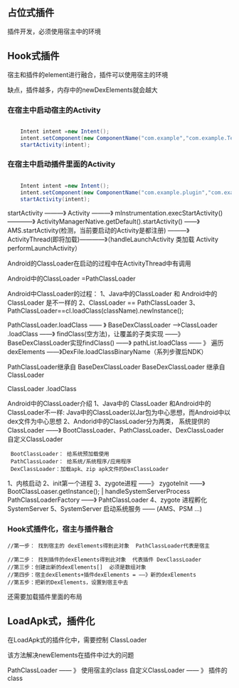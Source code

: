 ## 占位式插件
插件开发，必须使用宿主中的环境


## Hook式插件

宿主和插件的element进行融合，插件可以使用宿主的环境

缺点，插件越多，内存中的newDexElements就会越大

### 在宿主中启动宿主的Activity

```java

    Intent intent =new Intent();
    intent.setComponent(new ComponentName("com.example","com.example.TestActivity"))
    startActivity(intent);

```

### 在宿主中启动插件里面的Activity

```java

    Intent intent =new Intent();
    intent.setComponent(new ComponentName("com.example.plugin","com.example.plugin.TestActivity"))
    startActivity(intent);

```

startActivity ———》 Activity ———》 mInstrumentation.execStartActivity() ————》 ActivityManagerNative.getDefault().startActivity() ——》 AMS.startActivity(检测，当前要启动的Activity是都注册) ———》 ActivityThread(即将加载)————》（handleLaunchActivity 类加载 Activity performLaunchActivity）




Android的ClassLoader在启动的过程中在ActivityThread中有调用         

Android中的ClassLoader =PathClassLoader


Android中ClassLoader的过程：
    1、Java中的ClassLoader 和 Android中的ClassLoader 是不一样的
    2、ClassLoader == PathClassLoader
    3、PathClassLoader==cl.loadClass(className).newInstance();

PathClassLoader.loadClass —— 》 BaseDexClassLoader ——>ClassLoader .loadClass ——》 findClass(空方法)，让覆盖的子类实现 ——》 BaseDexClassLoader实现findClass() ——》 pathList.loadClass —— 》 遍历dexElements ——》DexFile.loadClassBinaryName（系列步骤后NDK）

PathClassLoader继承自 BaseDexClassLoader 
BaseDexClassLoader 继承自 ClassLoader 


ClassLoader .loadClass

Android中的ClassLoader介绍
1、Java中的 ClassLoader 和Android中的ClassLoader不一样:
        Java中的ClassLoader以Jar包为中心思想，而Android中以dex文件为中心思想
2、Andorid中的ClassLoader分为两类，
        系统提供的ClassLoader ——》 BootClassLoader、PathClassLoader、DexClassLoader        
        自定义ClassLoader

     BootClassLoader： 给系统预加载使用
     PathClassLoader： 给系统/系统程序/应用程序
     DexClassLoader：加载apk、zip apk文件的DexClassLoader

1、内核启动
2、init第一个进程
3、zygote进程
   ——》 zygoteInit ——》 BootClassLoaser.getInstance(); | handleSystemServerProcess PathClassLoaderFactory ——》 PahtClassLoader
4、zygote 进程孵化 SystemServer
5、SystemServer 启动系统服务 —— (AMS、PSM ...)         



### Hook式插件化，宿主与插件融合

    //第一步： 找到宿主的 dexElements得到此对象  PathClassLoader代表是宿主

    //第二步： 找到插件的dexElements得到此对象  代表插件 DexClassLoader 
    //第三步：创建出新的dexElements[]  必须是数组对象
    //第四步：宿主dexElements+插件dexElements = ——》新的dexElements
    //第五步：把新的DexElements，设置到宿主中去   

还需要加载插件里面的布局


## LoadApk式，插件化

在LoadApk式的插件化中，需要控制 ClassLoader

该方法解决newElements在插件中过大的问题

PathClassLoader —— 》 使用宿主的class
自定义ClassLoader —— 》 插件的class




